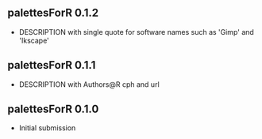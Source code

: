 ## palettesForR 0.1.2
* DESCRIPTION with single quote for software names such as 'Gimp' and 'Ikscape'

## palettesForR 0.1.1
* DESCRIPTION with Authors@R cph and url

## palettesForR 0.1.0
* Initial submission

